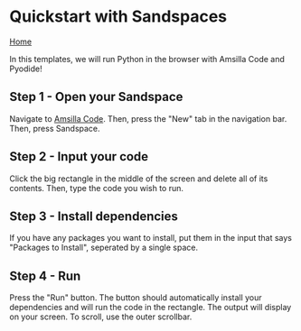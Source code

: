 # Quickstart with Sandspaces
[Home](index.html)

In this templates, we will run Python in the browser with Amsilla Code and Pyodide!

## Step 1 - Open your Sandspace
Navigate to [Amsilla Code](https://fairies-feast.github.io). Then, press the "New" tab in the navigation bar. Then, press Sandspace.

## Step 2 - Input your code
Click the big rectangle in the middle of the screen and delete all of its contents. Then, type the code you wish to run.

## Step 3 - Install dependencies
If you have any packages you want to install, put them in the input that says "Packages to Install", seperated by a single space.

## Step 4 - Run
Press the "Run" button. The button should automatically install your dependencies and will run the code in the rectangle. The output will display on your screen.
To scroll, use the outer scrollbar.
